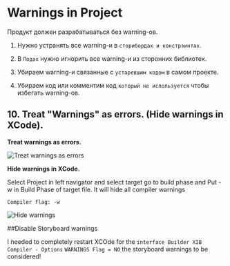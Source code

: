 Warnings in Project
==

Продукт должен разрабатываться без warning-ов.

1. Нужно устранять все warning-и в `сторибордах и констрэинтах`. 

2. В `Подах` нужно игнорить все warning-и из сторонних библиотек.

3. Убираем warning-и связанные с `устаревшим кодом` в самом проекте.

4. Убираем код или комментим код `который не используется` чтобы избегать warning-ов. 


## 10. Treat "Warnings" as errors. (Hide warnings in XCode).

**Treat warnings as errors.**

![Treat warnings as errors](https://github.com/arthurigberdin/rg-ios-base/blob/master/Images/treat_warnings_as_errors.png)


**Hide warnings in XCode.**

Select Project in left navigator and select target go to build phase and Put -w in Build Phase of target file. It will hide all compiler warnings 

`Compiler flag: -w`

![Hide warnings](https://github.com/arthurigberdin/rg-ios-base/blob/master/Images/hide_warnings.png)

##Disable Storyboard warnings

I needed to completely restart XCOde for the `interface Builder XIB Compiler - Options` `WARNINGS Flag = NO` the storyboard warnings to be considered!


